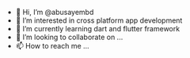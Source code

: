 - 👋 Hi, I’m @abusayembd
- 👀 I’m interested in cross platform app development 
- 🌱 I’m currently learning dart and flutter framework
- 💞️ I’m looking to collaborate on ...
- 📫 How to reach me ...

<!---
abusayembd/abusayembd is a ✨ special ✨ repository because its `README.md` (this file) appears on your GitHub profile.
You can click the Preview link to take a look at your changes.
--->

